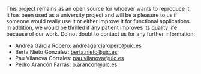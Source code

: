 This project remains as an open source for whoever wants to reproduce it.  It has been used as a university project and will be a pleasure to us if someone would really use it or either improve it for functional applications. In addition, we would be thrilled if any patient improves its quality life because of our work.
Do not doubt to contact us for any further information:
- Andrea Garcia Ropero: andreagarciaropero@uic.es
- Berta Nieto González: berta.nieto@uic.es
- Pau Vilanova Corrales: pau.vilanova@uic.es
- Pedro Arancón Farrás: p.arancon@uic.es

